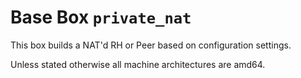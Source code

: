 Base Box `private_nat`
======================

This box builds a NAT'd RH or Peer based on configuration settings.

Unless stated otherwise all machine architectures are amd64.

